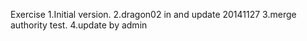 Exercise
1.Initial version.
2.dragon02 in and update 20141127
3.merge authority test.
4.update by admin
